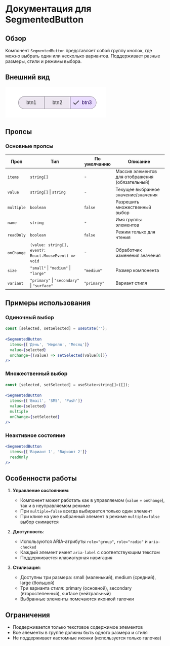 # Документация для SegmentedButton

## Обзор
Компонент `SegmentedButton` представляет собой группу кнопок, где можно выбрать один или несколько вариантов. Поддерживает разные размеры, стили и режимы выбора.

## Внешний вид  

![SegmentedButton](img/SegmentedButton.png)

## Пропсы

### Основные пропсы
| Проп        | Тип                     | По умолчанию | Описание                                                                 |
|-------------|-------------------------|--------------|-------------------------------------------------------------------------|
| `items`     | `string[]`              | -            | Массив элементов для отображения (обязательный)                         |
| `value`     | `string[]` \| `string`  | -            | Текущее выбранное значение/значения                                    |
| `multiple`  | `boolean`               | `false`      | Разрешить множественный выбор                                          |
| `name`      | `string`                | -            | Имя группы элементов                                                   |
| `readOnly`  | `boolean`               | `false`      | Режим только для чтения                                                |
| `onChange`  | `(value: string[], event?: React.MouseEvent) => void` | - | Обработчик изменения значения                                       |
| `size`      | `"small"` \| `"medium"` \| `"large"` | `"medium"` | Размер компонента                                                  |
| `variant`   | `"primary"` \| `"secondary"` \| `"surface"` | `"primary"` | Вариант стиля                                                   |

## Примеры использования

### Одиночный выбор
```jsx
const [selected, setSelected] = useState('');

<SegmentedButton
  items={['День', 'Неделя', 'Месяц']}
  value={selected}
  onChange={(value) => setSelected(value[0])}
/>
```

### Множественный выбор
```jsx
const [selected, setSelected] = useState<string[]>([]);

<SegmentedButton
  items={['Email', 'SMS', 'Push']}
  value={selected}
  multiple
  onChange={setSelected}
/>
```

### Неактивное состояние
```jsx
<SegmentedButton
  items={['Вариант 1', 'Вариант 2']}
  readOnly
/>
```

## Особенности работы

1. **Управление состоянием**:
   - Компонент может работать как в управляемом (`value` + `onChange`), так и в неуправляемом режиме
   - При `multiple=false` всегда выбирается только один элемент
   - При клике на уже выбранный элемент в режиме `multiple=false` выбор снимается

2. **Доступность**:
   - Используются ARIA-атрибуты `role="group"`, `role="radio"` и `aria-checked`
   - Каждый элемент имеет `aria-label` с соответствующим текстом
   - Поддерживается клавиатурная навигация

3. **Стилизация**:
   - Доступны три размера: small (маленький), medium (средний), large (большой)
   - Три варианта стиля: primary (основной), secondary (второстепенный), surface (нейтральный)
   - Выбранные элементы помечаются иконкой галочки

## Ограничения

- Поддерживается только текстовое содержимое элементов
- Все элементы в группе должны быть одного размера и стиля
- Не поддерживает кастомные иконки (используется только галочка)